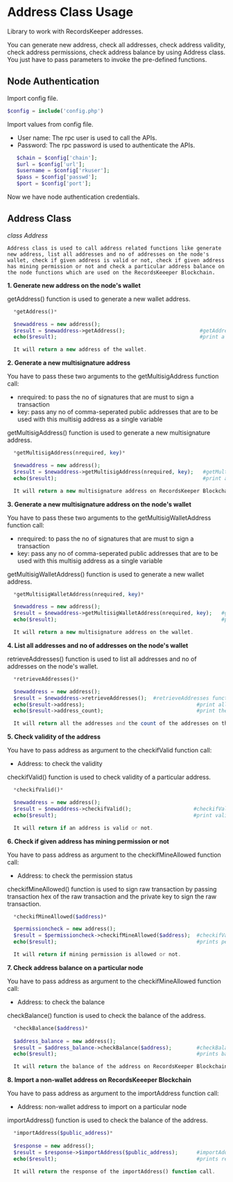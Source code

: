
Address Class Usage
====================

Library to work with RecordsKeeper addresses.


You can generate new address, check all addresses, check address validity, check address permissions, check 
address balance by using Address class. You just have to pass parameters to invoke the pre-defined functions.
  


Node Authentication
-------------------


Import config file.

```PHP
$config = include('config.php')
```
Import values from config file.


- User name: The rpc user is    used to call the APIs.
- Password: The rpc password is used to authenticate the APIs.


```PHP
   $chain = $config['chain'];
   $url = $config['url'];
   $username = $config['rkuser'];
   $pass = $config['passwd'];
   $port = $config['port'];
```
   Now we have node authentication credentials.


Address Class
-------------

  *class Address*

    Address class is used to call address related functions like generate new address, list all addresses and no of addresses on the node's wallet, check if given address is valid or not, check if given address has mining permission or not and check a particular address balance on the node functions which are used on the RecordsKeeeper Blockchain. 


**1. Generate new address on the node's wallet**
 

getAddress() function is used to generate a new wallet address.

```PHP
  *getAddress()*

  $newaddress = new address();
  $result = $newaddress->getAddress();                        #getAddress function call
  echo($result);                                              #print a new address

  It will return a new address of the wallet.
```

**2. Generate a new multisignature address**

You have to pass these two arguments to the getMultisigAddress function call:

- nrequired: to pass the no of signatures that are must to sign a transaction
- key: pass any no of comma-seperated public addresses that are to be used with this multisig address as a single variable 

getMultisigAddress() function is used to generate a new multisignature address.

```PHP
  *getMultisigAddress(nrequired, key)*  

  $newaddress = new address();
  $result = $newaddress->getMultisigAddress(nrequired, key);   #getMultisigAddress() function call
  echo($result);                                               #print a newAddress

  It will return a new multisignature address on RecordsKeeper Blockchain.
```

**3. Generate a new multisignature address on the node's wallet**

You have to pass these two arguments to the getMultisigWalletAddress function call:

- nrequired: to pass the no of signatures that are must to sign a transaction
- key: pass any no of comma-seperated public addresses that are to be used with this multisig address as a single variable

getMultisigWalletAddress() function is used to generate a new wallet address.

```PHP
  *getMultisigWalletAddress(nrequired, key)*  

  $newaddress = new address();
  $result = $newaddress->getMultisigWalletAddress(nrequired, key);   #getMultisigWalletAddress() function call
  echo($result);                                                     #print a newAddress

  It will return a new multisignature address on the wallet.
```

**4. List all addresses and no of addresses on the node's wallet**

retrieveAddresses() function is used to list all addresses and no of addresses on the node's wallet.

```PHP
  *retrieveAddresses()*

  $newaddress = new address();
  $result = $newaddress->retrieveAddresses();  #retrieveAddresses function call
  echo($result->address);                                    #print all the addresses of the wallet
  echo($result->address_count);                              #print the address count

  It will return all the addresses and the count of the addresses on the wallet.
```  
**5. Check validity of the address**

You have to pass address as argument to the checkifValid function call:

- Address: to check the validity

checkifValid() function is used to check validity of a particular address. 

```PHP
  *checkifValid()*

  $newaddress = new address();
  $result = $newaddress->checkifValid();                    #checkifValid() function call
  echo($result);                                            #print validity of the address

  It will return if an address is valid or not.
```

**6. Check if given address has mining permission or not**

You have to pass address as argument to the checkifMineAllowed function call:

- Address: to check the permission status

checkifMineAllowed() function is used to sign raw transaction by passing transaction hex of the raw transaction and the private key to sign the raw transaction.

```PHP
  *checkifMineAllowed($address)* 

  $permissioncheck = new address();
  $result = $permissioncheck->checkifMineAllowed($address);  #checkifValid() function call
  echo($result);                                             #prints permission status of the given address

  It will return if mining permission is allowed or not.
```

**7. Check address balance on a particular node**

You have to pass address as argument to the checkifMineAllowed function call:

- Address: to check the balance

checkBalance() function is used to check the balance of the address. 

```PHP
  *checkBalance($address)*
 
  $address_balance = new address();
  $result = $address_balance->checkBalance($address);        #checkBalance() function call
  echo($result);                                             #prints balance of the address 

  It will return the balance of the address on RecordsKeeper Blockchain.
```

 **8. Import a non-wallet address on RecordsKeeeper Blockchain**

 You have to pass address as argument to the importAddress function call:

 - Address: non-wallet address to import on a particular node

importAddress() function is used to check the balance of the address. 

```PHP
  *importAddress($public_address)*
  
  $response = new address();
  $result = $response->$importAddress($public_address);      #importAddress() function call
  echo($result);                                             #prints response whether address is successfully imported or not

  It will return the response of the importAddress() function call.
``` 
 
